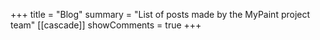 +++
title = "Blog"
summary = "List of posts made by the MyPaint project team"
[[cascade]]
showComments = true
+++
